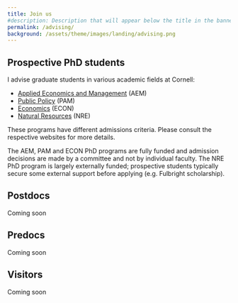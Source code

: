 ```yaml
---
title: Join us
#description: Description that will appear below the title in the banner
permalink: /advising/
background: /assets/theme/images/landing/advising.png
---
```


## Prospective PhD students

I advise graduate students in various academic fields at Cornell: 
- [Applied Economics and Management](https://dyson.cornell.edu/programs/graduate/phd/) (AEM)
- [Public Policy](https://publicpolicy.cornell.edu/phd/) (PAM)
- [Economics](https://economics.cornell.edu/prospective-incoming-grad-students) (ECON)
- [Natural Resources](https://cals.cornell.edu/natural-resources-environment/degrees-programs/graduate) (NRE) 

These programs have different admissions criteria. Please consult the respective websites for more details.

The AEM, PAM and ECON PhD programs are fully funded and admission decisions are made by a committee and not by individual faculty. The NRE PhD program is largely externally funded; prospective students typically secure some external support before applying (e.g. Fulbright scholarship).

## Postdocs

Coming soon

## Predocs

Coming soon

## Visitors

Coming soon

